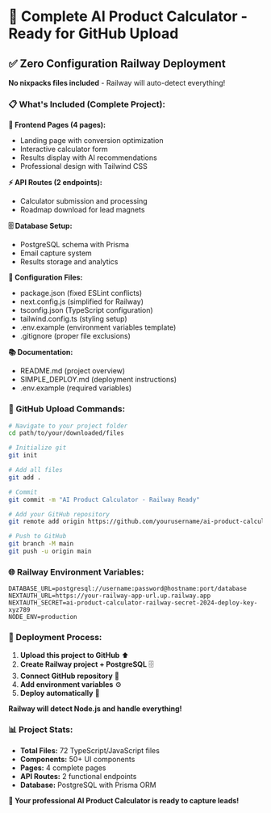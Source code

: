 
# 📁 Complete AI Product Calculator - Ready for GitHub Upload

## ✅ Zero Configuration Railway Deployment

**No nixpacks files included** - Railway will auto-detect everything!

### 📋 What's Included (Complete Project):

**🎨 Frontend Pages (4 pages):**
- Landing page with conversion optimization
- Interactive calculator form  
- Results display with AI recommendations
- Professional design with Tailwind CSS

**⚡ API Routes (2 endpoints):**
- Calculator submission and processing
- Roadmap download for lead magnets

**🗄️ Database Setup:**
- PostgreSQL schema with Prisma
- Email capture system
- Results storage and analytics

**🔧 Configuration Files:**
- package.json (fixed ESLint conflicts)
- next.config.js (simplified for Railway)
- tsconfig.json (TypeScript configuration)
- tailwind.config.ts (styling setup)
- .env.example (environment variables template)
- .gitignore (proper file exclusions)

**📚 Documentation:**
- README.md (project overview)
- SIMPLE_DEPLOY.md (deployment instructions)
- .env.example (required variables)

### 🚀 GitHub Upload Commands:

```bash
# Navigate to your project folder
cd path/to/your/downloaded/files

# Initialize git
git init

# Add all files
git add .

# Commit
git commit -m "AI Product Calculator - Railway Ready"

# Add your GitHub repository
git remote add origin https://github.com/yourusername/ai-product-calculator.git

# Push to GitHub
git branch -M main
git push -u origin main
```

### 🌐 Railway Environment Variables:

```
DATABASE_URL=postgresql://username:password@hostname:port/database
NEXTAUTH_URL=https://your-railway-app-url.up.railway.app
NEXTAUTH_SECRET=ai-product-calculator-railway-secret-2024-deploy-key-xyz789
NODE_ENV=production
```

### 🎯 Deployment Process:
1. **Upload this project to GitHub** ⬆️
2. **Create Railway project + PostgreSQL** 🗄️  
3. **Connect GitHub repository** 🔗
4. **Add environment variables** ⚙️
5. **Deploy automatically** 🚀

**Railway will detect Node.js and handle everything!**

### 📊 Project Stats:
- **Total Files:** 72 TypeScript/JavaScript files
- **Components:** 50+ UI components
- **Pages:** 4 complete pages
- **API Routes:** 2 functional endpoints
- **Database:** PostgreSQL with Prisma ORM

**🎉 Your professional AI Product Calculator is ready to capture leads!**
